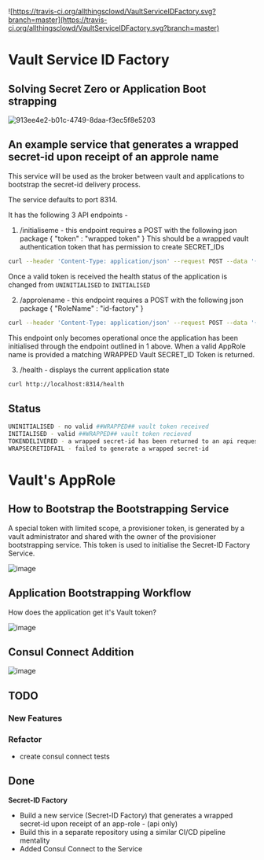![https://travis-ci.org/allthingsclowd/VaultServiceIDFactory.svg?branch=master](https://travis-ci.org/allthingsclowd/VaultServiceIDFactory.svg?branch=master)

# Vault Service ID Factory

## Solving Secret Zero or Application Boot strapping

![913ee4e2-b01c-4749-8daa-f3ec5f8e5203](https://user-images.githubusercontent.com/9472095/43364036-20dbed52-930a-11e8-9e93-6de1290108b6.png)

## An example service that generates a wrapped secret-id upon receipt of an approle name

This service will be used as the broker between vault and applications to bootstrap the secret-id delivery process.

The service defaults to port 8314.

It has the following 3 API endpoints - 
 
 1. /initialiseme - this endpoint requires a POST with the following json package { "token" : "wrapped token" }
 This should be a wrapped vault authentication token that has permission to create SECRET_IDs
 ``` bash
 curl --header 'Content-Type: application/json' --request POST --data '{"token":"b76e6d87-1719-2fe5-42a1-b2a528bfd817"}' http://localhost:8314/initialiseme
 ```
 Once a valid token is received the health status of the application is changed from `UNINITIALISED` to `INITIALISED`

 2. /approlename - this endpoint requires a POST with the following json package { "RoleName" : "id-factory" }
 ``` bash
 curl --header 'Content-Type: application/json' --request POST --data '{"RoleName":"id-factory"}' http://localhost:8314/approlename
 ```
 This endpoint only becomes operational once the application has been initialised through the endpoint outlined in 1 above.
 When a valid AppRole name is provided a matching WRAPPED Vault SECRET_ID Token is returned.

 3. /health - displays the current application state
 ``` bash
 curl http://localhost:8314/health
 ```

 ## Status
 ``` bash
 UNINITIALISED - no valid ##WRAPPED## vault token received
 INITIALISED - valid ##WRAPPED## vault token recieved
 TOKENDELIVERED - a wrapped secret-id has been returned to an api request
 WRAPSECRETIDFAIL - failed to generate a wrapped secret-id
```
# Vault's AppRole

## How to Bootstrap the Bootstrapping Service

A special token with limited scope, a provisioner token, is generated by a vault administrator and shared with the owner of the provisioner bootstrapping service. This token is used to initialise the Secret-ID Factory Service.

![image](https://user-images.githubusercontent.com/9472095/47529556-14322e00-d8a0-11e8-8c22-4a4f5b2fdbc3.png)

## Application Bootstrapping Workflow

How does the application get it's Vault token?

![image](https://user-images.githubusercontent.com/9472095/47529600-27dd9480-d8a0-11e8-83ba-bf9b507632cf.png)

## Consul Connect Addition

![image](https://user-images.githubusercontent.com/9472095/47515764-9bb97600-d87b-11e8-90a4-990ca1a19bce.png)

## TODO

### New Features


### Refactor
- create consul connect tests


## Done
__Secret-ID Factory__
- Build a new service (Secret-ID Factory) that generates a wrapped secret-id upon receipt of an app-role - (api only)
- Build this in a separate repository using a similar CI/CD pipeline mentality
- Added Consul Connect to the Service
